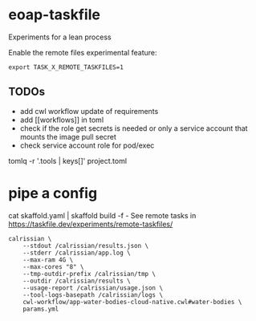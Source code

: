 # eoap-taskfile


Experiments for a lean process

Enable the remote files experimental feature:

```
export TASK_X_REMOTE_TASKFILES=1
```

## TODOs

- add cwl workflow update of requirements
- add [[workflows]] in toml
- check if the role get secrets is needed or only a service account that mounts the image pull secret
- check service account role for pod/exec


tomlq -r '.tools | keys[]' project.toml


# pipe a config 

cat skaffold.yaml | skaffold build -f -
See remote tasks in https://taskfile.dev/experiments/remote-taskfiles/



```
calrissian \
    --stdout /calrissian/results.json \
    --stderr /calrissian/app.log \
    --max-ram 4G \
    --max-cores "8" \
    --tmp-outdir-prefix /calrissian/tmp \
    --outdir /calrissian/results \
    --usage-report /calrissian/usage.json \
    --tool-logs-basepath /calrissian/logs \
    cwl-workflow/app-water-bodies-cloud-native.cwl#water-bodies \
    params.yml
```